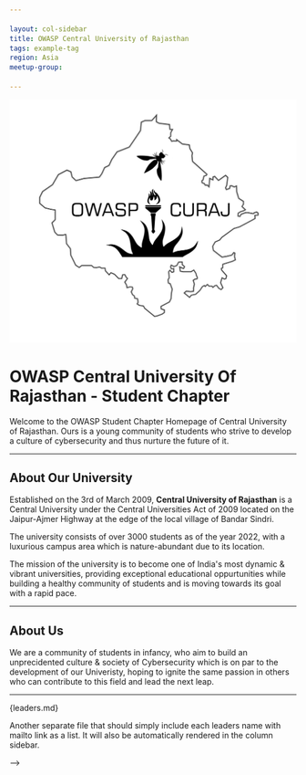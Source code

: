 ```yaml
---

layout: col-sidebar
title: OWASP Central University of Rajasthan
tags: example-tag
region: Asia
meetup-group:

---
```


![OWASP_CURAJ_LOGO](assets/images/OWASP_CURAJ_Beta.png)

# OWASP Central University Of Rajasthan - Student Chapter

Welcome to the OWASP Student Chapter Homepage of Central University of Rajasthan. Ours is a young community of students who strive to develop a culture of cybersecurity and thus nurture the future of it.

---

## About Our University

Established on the 3rd of March 2009, **Central University of Rajasthan** is a Central University under the Central Universities Act of 2009 located on the Jaipur-Ajmer Highway at the edge of the local village of Bandar Sindri.
 
The university consists of over 3000 students as of the year 2022, with a luxurious campus area which is nature-abundant due to its location.

The mission of the university is to become one of India's most dynamic & vibrant universities, providing exceptional educational oppurtunities while building a healthy community of students and is moving towards its goal with a rapid pace.

---
## About Us

We are a community of students in infancy, who aim to build an unprecidented culture & society of Cybersecurity which is on par to the development of our Univeristy, hoping to ignite the same passion in others who can contribute to this field and lead the next leap.

---


{leaders.md}

Another separate file that should simply include each leaders name with mailto link as a list. It will also be automatically rendered in the column sidebar.

-->
